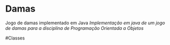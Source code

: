 Damas
=====

Jogo de damas implementado em Java
_Implementação em java de um jogo de damas para a disciplina de Programação Orientada a Objetos_

#Classes

